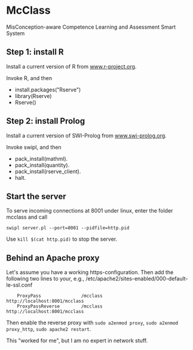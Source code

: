 # McClass
MisConception-aware Competence Learning and Assessment Smart System

## Step 1: install R
Install a current version of R from www.r-project.org. 

Invoke R, and then

* install.packages("Rserve")
* library(Rserve)
* Rserve()

## Step 2: install Prolog
Install a current version of SWI-Prolog from www.swi-prolog.org.

Invoke swipl, and then

* pack_install(mathml).
* pack_install(quantity).
* pack_install(rserve_client).
* halt.

## Start the server
To serve incoming connections at 8001 under linux, enter the folder mcclass and call 

`swipl server.pl --port=8001 --pidfile=http.pid`

Use `kill $(cat http.pid)` to stop the server.

## Behind an Apache proxy
Let's assume you have a working https-configuration. Then add the following two lines to your, e.g.,
/etc/apache2/sites-enabled/000-default-le-ssl.conf

        ProxyPass               /mcclass        http://localhost:8001/mcclass
        ProxyPassReverse        /mcclass        http://localhost:8001/mcclass

Then enable the reverse proxy with `sudo a2enmod proxy`, `sudo a2enmod proxy_http`, `sudo apache2 restart`.

This "worked for me", but I am no expert in network stuff.
